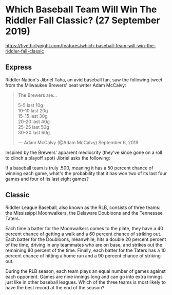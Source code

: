 # Which Baseball Team Will Win The Riddler Fall Classic? (27 September 2019)

https://fivethirtyeight.com/features/which-baseball-team-will-win-the-riddler-fall-classic

## Express

Riddler Nation's Jibriel Taha, an avid baseball fan, saw the following tweet from the Milwaukee Brewers' beat writer Adam McCalvy:

>The Brewers are...
>
>    5-5 last 10g<br/>
>10-10 last 20g<br/>
>15-15 last 30g<br/>
>20-20 last 40g<br/>
>25-25 last 50g<br/>
>30-30 last 60g
>
>— Adam McCalvy (@Adam McCalvy) September 6, 2019

Inspired by the Brewers' apparent mediocrity (they've since gone on a roll to clinch a playoff spot) Jibriel asks the following:

If a baseball team is truly .500, meaning it has a 50 percent chance of winning each game, what's the probability that it has won two of its last four games and four of its last eight games?


## Classic

Riddler League Baseball, also known as the RLB, consists of three teams: the Mississippi Moonwalkers, the Delaware Doubloons and the Tennessee Taters.

Each time a batter for the Moonwalkers comes to the plate, they have a 40 percent chance of getting a walk and a 60 percent chance of striking out.
Each batter for the Doubloons, meanwhile, hits a double 20 percent percent of the time, driving in any teammates who are on base, and strikes out the remaining 80 percent of the time.
Finally, each batter for the Taters has a 10 percent chance of hitting a home run and a 90 percent chance of striking out.

During the RLB season, each team plays an equal number of games against each opponent.
Games are nine innings long and can go into extra innings just like in other baseball leagues.
Which of the three teams is most likely to have the best record at the end of the season?


